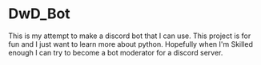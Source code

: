 # DwD_Bot
This is my attempt to make a discord bot that I can use.
This project is for fun and I just want to learn more about python.
Hopefully when I'm Skilled enough I can try to become a bot moderator for a discord server.
